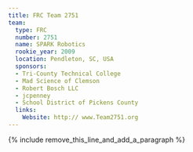 ```yaml
---
title: FRC Team 2751
team:
  type: FRC
  number: 2751
  name: SPARK Robotics
  rookie_year: 2009
  location: Pendleton, SC, USA
  sponsors:
  - Tri-County Technical College
  - Mad Science of Clemson
  - Robert Bosch LLC
  - jcpenney
  - School District of Pickens County
  links:
    Website: http:// www.Team2751.org
---
```


{% include remove_this_line_and_add_a_paragraph %}